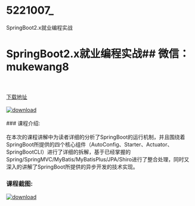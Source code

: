 # 5221007_
SpringBoot2.x就业编程实战
# SpringBoot2.x就业编程实战## 微信：mukewang8
<br/></br>[下载地址](http://www.36tz.cn/article/5221007 "下载地址")
<br/></br>[![download](http://36tz.cn/muke_img/2021_09_1-11-300x155.png "下载地址")](http://www.36tz.cn/article/5221007 "下载地址")
<br/></br>### 课程介绍:<br/></br>在本次的课程讲解中为读者详细的分析了SpringBoot的运行机制，并且围绕着SpringBoot所提供的四个核心组件（AutoConfig、Starter、Actuator、SpringBootCLI）进行了详细的拆解，基于已经掌握的Spring/SpringMVC/MyBatis/MyBatisPlus/JPA/Shiro进行了整合处理，同时又深入的讲解了SpringBoot所提供的异步开发的技术实现。

### 课程截图:
[![download](http://36tz.cn/muke_img/2021_09_2-11.png "下载地址")](http://www.36tz.cn/article/5221007 "下载地址")
